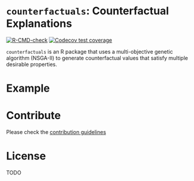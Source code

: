 # `counterfactuals`: Counterfactual Explanations

<!-- badges: start -->
[![R-CMD-check](https://github.com/susanne-207/counterfactuals/workflows/R-CMD-check/badge.svg)](https://github.com/susanne-207/counterfactuals/actions)
[![Codecov test coverage](https://codecov.io/gh/susanne-207/counterfactuals/branch/main/graph/badge.svg)](https://codecov.io/gh/susanne-207/counterfactuals?branch=main)
<!-- badges: end -->

`counterfactuals` is an R package that uses a multi-objective genetic algorithm (NSGA-II) to generate counterfactual values that satisfy multiple desirable properties.

# Example

# Contribute

Please check the [contribution guidelines](CONTRIBUTING.md)

# License

TODO

